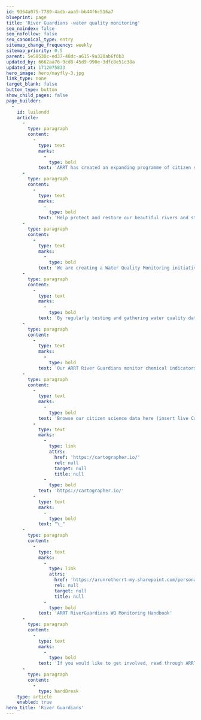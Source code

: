 ```yaml
---
id: 9364a075-7789-4adb-aaa5-bb44f6c516a7
blueprint: page
title: 'River Guardians -water quality monitoring'
seo_noindex: false
seo_nofollow: false
seo_canonical_type: entry
sitemap_change_frequency: weekly
sitemap_priority: 0.5
parent: 5e58530c-ed37-48dc-a615-9a320ab6f0b3
updated_by: 6662aa76-9cd8-45d9-990e-3dfc8e51c38a
updated_at: 1712075833
hero_image: hero/mayfly-3.jpg
link_type: none
target_blank: false
button_type: button
show_child_pages: false
page_builder:
  -
    id: luilondd
    article:
      -
        type: paragraph
        content:
          -
            type: text
            marks:
              -
                type: bold
            text: 'ARRT has created an expanding programme of citizen science water quality testing across the Arun & Western Streams. Establishing a baseline view of the river’s health state allows us to understand where we can protect and restore our natural environment, and to see where possible pollution events occur.'
      -
        type: paragraph
        content:
          -
            type: text
            marks:
              -
                type: bold
            text: 'Help protect and restore our beautiful rivers and streams.'
      -
        type: paragraph
        content:
          -
            type: text
            marks:
              -
                type: bold
            text: 'We are creating a Water Quality Monitoring initiative led by you, our Citizen Scientists. With just a few hours a month you can help take monthly surveys of your local rivers to paint a long-term observation of our river’s chemical, pollution, and wildlife state.'
      -
        type: paragraph
        content:
          -
            type: text
            marks:
              -
                type: bold
            text: 'By regularly testing and gathering water quality data we can identify pollution events in our rivers and help create positive transformations for rivers within West Sussex and Hampshire. Collecting a meaningful long-term set of data will help guide decision making and enable positive changes for our river systems.'
      -
        type: paragraph
        content:
          -
            type: text
            marks:
              -
                type: bold
            text: 'Our ARRT River Guardians monitor chemical indicators such as phosphates, nitrates, turbidity, total dissolved solids and temperature, pollution and ecosystem observations and river characteristics.'
      -
        type: paragraph
        content:
          -
            type: text
            marks:
              -
                type: bold
            text: 'Browse our citizen science data here (insert live Cartographer data viewer map). '
          -
            type: text
            marks:
              -
                type: link
                attrs:
                  href: 'https://cartographer.io/'
                  rel: null
                  target: null
                  title: null
              -
                type: bold
            text: 'https://cartographer.io/'
          -
            type: text
            marks:
              -
                type: bold
            text: "\_"
      -
        type: paragraph
        content:
          -
            type: text
            marks:
              -
                type: link
                attrs:
                  href: 'https://arunrotherrt-my.sharepoint.com/personal/keir_arrt_org_uk/Documents/Documents/ARRT%20CaSTCo/Water%20Quality%20Project/Guides+Handbook/ARRT%20RiverGuardians%20WQ%20Monitoring%20Handbook.pdf'
                  rel: null
                  target: null
                  title: null
              -
                type: bold
            text: 'ARRT RiverGuardians WQ Monitoring Handbook'
      -
        type: paragraph
        content:
          -
            type: text
            marks:
              -
                type: bold
            text: 'If you would like to get involved, read through ARRT’s Water Quality Monitoring Handbook and contact keir@arrt.org.uk to sign up.'
      -
        type: paragraph
        content:
          -
            type: hardBreak
    type: article
    enabled: true
hero_title: 'River Guardians'
---
```

